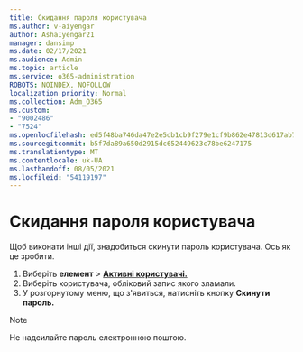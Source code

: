 ```yaml
---
title: Скидання пароля користувача
ms.author: v-aiyengar
author: AshaIyengar21
manager: dansimp
ms.date: 02/17/2021
ms.audience: Admin
ms.topic: article
ms.service: o365-administration
ROBOTS: NOINDEX, NOFOLLOW
localization_priority: Normal
ms.collection: Adm_O365
ms.custom:
- "9002486"
- "7524"
ms.openlocfilehash: ed5f48ba746da47e2e5db1cb9f279e1cf9b862e47813d617ab7df18ed64725ed
ms.sourcegitcommit: b5f7da89a650d2915dc652449623c78be6247175
ms.translationtype: MT
ms.contentlocale: uk-UA
ms.lasthandoff: 08/05/2021
ms.locfileid: "54119197"
---
```

# <a name="reset-the-users-password"></a>Скидання пароля користувача

Щоб виконати інші дії, знадобиться скинути пароль користувача. Ось як це зробити.

1. Виберіть **елемент**  >  **[Активні користувачі.](https://go.microsoft.com/fwlink/p/?linkid=834822)**
1. Виберіть користувача, обліковий запис якого зламали.
1. У розгорнутому меню, що з'явиться, натисніть кнопку **Скинути пароль.**

> [!NOTE]
> Не надсилайте пароль електронною поштою.
